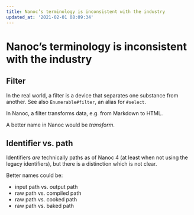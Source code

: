 ```yaml
---
title: Nanoc’s terminology is inconsistent with the industry
updated_at: '2021-02-01 08:09:34'
---
```


# Nanoc’s terminology is inconsistent with the industry
## Filter
In the real world, a filter is a device that separates one substance from another. See also `Enumerable#filter`, an alias for `#select`.

In Nanoc, a filter transforms data, e.g. from Markdown to HTML.

A better name in Nanoc would be *transform*.

## Identifier vs. path
Identifiers *are* technically paths as of Nanoc 4 (at least when not using the legacy identifiers), but there is a distinction which is not clear.

Better names could be:

- input path vs. output path
- raw path vs. compiled path
- raw path vs. cooked path
- raw path vs. baked path